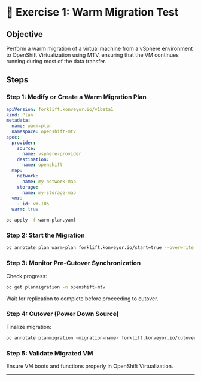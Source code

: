 # 🔸 Exercise 1: Warm Migration Test

## Objective
Perform a warm migration of a virtual machine from a vSphere environment to OpenShift Virtualization using MTV, ensuring that the VM continues running during most of the data transfer.

## Steps

### Step 1: Modify or Create a Warm Migration Plan

```yaml
apiVersion: forklift.konveyor.io/v1beta1
kind: Plan
metadata:
  name: warm-plan
  namespace: openshift-mtv
spec:
  provider:
    source:
      name: vsphere-provider
    destination:
      name: openshift
  map:
    network:
      name: my-network-map
    storage:
      name: my-storage-map
  vms:
    - id: vm-105
  warm: true
```

```bash
oc apply -f warm-plan.yaml
```

### Step 2: Start the Migration

```bash
oc annotate plan warm-plan forklift.konveyor.io/start=true --overwrite
```

### Step 3: Monitor Pre-Cutover Synchronization

Check progress:

```bash
oc get planmigration -n openshift-mtv
```

Wait for replication to complete before proceeding to cutover.

### Step 4: Cutover (Power Down Source)

Finalize migration:

```bash
oc annotate planmigration <migration-name> forklift.konveyor.io/cutover=true
```

### Step 5: Validate Migrated VM

Ensure VM boots and functions properly in OpenShift Virtualization.

---